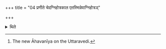 +++
title = "04 प्रणीते चेदग्निहोत्रकाल एतस्मिन्नेवाग्निहोत्रञ्"

+++

<details><summary>थिते</summary>

4. After fire has been carried forward if there is the time of Agnihotra then he should offer the Agnihotra(-libation) in this[^1] fire only.  

[^1]: The new Āhavanīya on the Uttaravedi.
</details>
